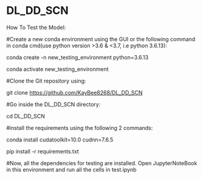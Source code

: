 # DL_DD_SCN

How To Test the Model:

#Create a new conda environment using the GUI or the following command in conda cmd(use python version >3.6 & <3.7, i.e python 3.6.13):

conda create -n new_testing_environment python=3.6.13

conda activate new_testing_environment

#Clone the Git repository using:

git clone https://github.com/KayBee8268/DL_DD_SCN

#Go inside the DL_DD_SCN directory:

cd DL_DD_SCN

#install the requirements using the following 2 commands:

conda install cudatoolkit=10.0 cudnn=7.6.5

pip install -r requirements.txt

#Now, all the dependencies for testing are installed. Open JupyterNoteBook in this environment and run all the cells in test.ipynb
